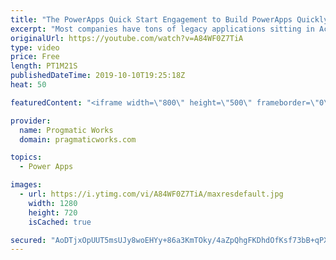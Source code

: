 ```yaml
---
title: "The PowerApps Quick Start Engagement to Build PowerApps Quickly"
excerpt: "Most companies have tons of legacy applications sitting in Access databases or old technologies gathering dust. At Pragmatic Works, we love to transform organizations by modernizing those applications. The Quick Start engagement is a one-week engagement to build your first application and see the power"
originalUrl: https://youtube.com/watch?v=A84WF0Z7TiA
type: video
price: Free
length: PT1M21S
publishedDateTime: 2019-10-10T19:25:18Z
heat: 50

featuredContent: "<iframe width=\"800\" height=\"500\" frameborder=\"0\" src=\"https://www.youtube.com/embed/A84WF0Z7TiA\" allow=\"accelerometer; autoplay; encrypted-media; gyroscope; picture-in-picture\" allowfullscreen></iframe>"

provider:
  name: Progmatic Works
  domain: pragmaticworks.com

topics:
  - Power Apps

images:
  - url: https://i.ytimg.com/vi/A84WF0Z7TiA/maxresdefault.jpg
    width: 1280
    height: 720
    isCached: true

secured: "AoDTjxOpUUT5msUJy8woEHYy+86a3KmTOky/4aZpQhgFKDhdOfKsf73bB+qPXQp5Ukmr0eMRIVVPk3ogtHr7gYQN/WeCMZctEocfaGeQb/buG4g3Un/dfX1EkxXpXEb2G1Gr4IyeUq9qHCDbLLKRikKKjp7eElfgw6OB0RvGaE4M2RPTY2r4NEDj373V5nQG38cr5xy0lZV9RbHxeqQLAA2fcqDHuzLvcYJUCOw+kuFsbUrcB8SfDMHkRD6/lVvx+NoSw+2MxfZBKRD2KviNtdh1M2bpFxwY4ZX1+ju6DwJHejEFQC2rVMMY1VKOdNzxHywLfV35qBaiEzkreYeowrE3OcA0gqJnNexXFKKYx5XXP3/0nq8kEk7+j03L0x0yEsP+yeXt4OED8tAbDDNf61YpyRuIb+r/eJFWKPhJB+A=;5Hw8U21MdWimnAXQL5X4Ew=="
---
```


